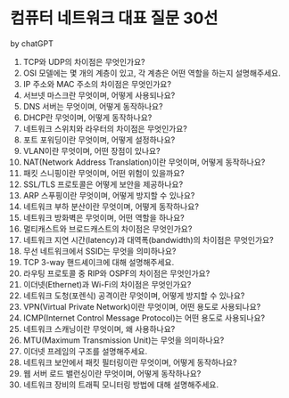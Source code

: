   
# 컴퓨터 네트워크 대표 질문 30선
by chatGPT

1. TCP와 UDP의 차이점은 무엇인가요?
2. OSI 모델에는 몇 개의 계층이 있고, 각 계층은 어떤 역할을 하는지 설명해주세요.
3. IP 주소와 MAC 주소의 차이점은 무엇인가요?
4. 서브넷 마스크란 무엇이며, 어떻게 사용되나요?
5. DNS 서버는 무엇이며, 어떻게 동작하나요?
6. DHCP란 무엇이며, 어떻게 동작하나요?
7. 네트워크 스위치와 라우터의 차이점은 무엇인가요?
8. 포트 포워딩이란 무엇이며, 어떻게 설정하나요?
9.  VLAN이란 무엇이며, 어떤 장점이 있나요?
10. NAT(Network Address Translation)이란 무엇이며, 어떻게 동작하나요?
11. 패킷 스니핑이란 무엇이며, 어떤 위험이 있을까요?
12. SSL/TLS 프로토콜은 어떻게 보안을 제공하나요?
13. ARP 스푸핑이란 무엇이며, 어떻게 방지할 수 있나요?
14. 네트워크 부하 분산이란 무엇이며, 어떻게 동작하나요?
15. 네트워크 방화벽은 무엇이며, 어떤 역할을 하나요?
16. 멀티캐스트와 브로드캐스트의 차이점은 무엇인가요?
17. 네트워크 지연 시간(latency)과 대역폭(bandwidth)의 차이점은 무엇인가요?
18. 무선 네트워크에서 SSID는 무엇을 의미하나요?
19. TCP 3-way 핸드셰이크에 대해 설명해주세요.
20. 라우팅 프로토콜 중 RIP와 OSPF의 차이점은 무엇인가요?
21. 이더넷(Ethernet)과 Wi-Fi의 차이점은 무엇인가요?
22. 네트워크 도청(포렌식) 공격이란 무엇이며, 어떻게 방지할 수 있나요?
23. VPN(Virtual Private Network)이란 무엇이며, 어떤 용도로 사용되나요?
24. ICMP(Internet Control Message Protocol)는 어떤 용도로 사용되나요?
25. 네트워크 스캐닝이란 무엇이며, 왜 사용하나요?
26. MTU(Maximum Transmission Unit)는 무엇을 의미하나요?
27. 이더넷 프레임의 구조를 설명해주세요.
28. 네트워크 보안에서 패킷 필터링이란 무엇이며, 어떻게 동작하나요?
29. 웹 서버 로드 밸런싱이란 무엇이며, 어떻게 동작하나요?
30. 네트워크 장비의 트래픽 모니터링 방법에 대해 설명해주세요.